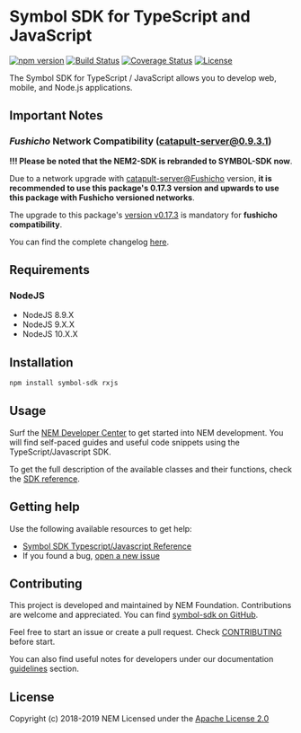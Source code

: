 # Symbol SDK for TypeScript and JavaScript

[![npm version](https://badge.fury.io/js/symbol-sdk.svg)](https://badge.fury.io/js/symbol-sdk)
[![Build Status](https://api.travis-ci.org/nemtech/symbol-sdk-typescript-javascript.svg?branch=master)](https://travis-ci.org/nemtech/symbol-sdk-typescript-javascript)
[![Coverage Status](https://coveralls.io/repos/github/nemtech/symbol-sdk-typescript-javascript/badge.svg?branch=travis-ci)](https://coveralls.io/github/nemtech/symbol-sdk-typescript-javascript?branch=travis-ci)
[![License](https://img.shields.io/badge/License-Apache%202.0-blue.svg)](https://opensource.org/licenses/Apache-2.0)

The Symbol SDK for TypeScript / JavaScript allows you to develop web, mobile, and Node.js applications.

## Important Notes

### _Fushicho_ Network Compatibility (catapult-server@0.9.3.1)

**!!! Please be noted that the NEM2-SDK is rebranded to SYMBOL-SDK now**.

Due to a network upgrade with [catapult-server@Fushicho](https://github.com/nemtech/catapult-server/releases/tag/v0.9.3.1) version, **it is recommended to use this package's 0.17.3 version and upwards to use this package with Fushicho versioned networks**.

The upgrade to this package's [version v0.17.3](https://github.com/nemtech/symbol-sdk-typescript-javascript/releases/tag/v0.17.3) is mandatory for **fushicho compatibility**.

You can find the complete changelog [here](CHANGELOG.md).

## Requirements

### NodeJS

- NodeJS 8.9.X
- NodeJS 9.X.X
- NodeJS 10.X.X

## Installation

```bash
npm install symbol-sdk rxjs
```

## Usage

Surf the [NEM Developer Center][docs] to get started into NEM development. You will find self-paced guides and useful code snippets using the TypeScript/Javascript SDK.

To get the full description of the available classes and their functions, check the [SDK reference][sdk-ref].

## Getting help

Use the following available resources to get help:

- [Symbol SDK Typescript/Javascript Reference][docs]
- If you found a bug, [open a new issue][issues]

## Contributing

This project is developed and maintained by NEM Foundation. Contributions are welcome and appreciated. You can find [symbol-sdk on GitHub][self].

Feel free to start an issue or create a pull request. Check [CONTRIBUTING](CONTRIBUTING.md) before start.

You can also find useful notes for developers under our documentation [guidelines][guidelines] section.

## License

Copyright (c) 2018-2019 NEM
Licensed under the [Apache License 2.0](LICENSE)

[self]: https://github.com/nemtech/symbol-sdk-typescript-javascript
[docs]: http://nemtech.github.io/getting-started/setup-workstation.html
[issues]: https://github.com/nemtech/symbol-sdk-typescript-javascript/issues
[sdk-ref]: http://nemtech.github.io/symbol-sdk-typescript-javascript
[guidelines]: https://nemtech.github.io/contribute/contributing.html#sdk
